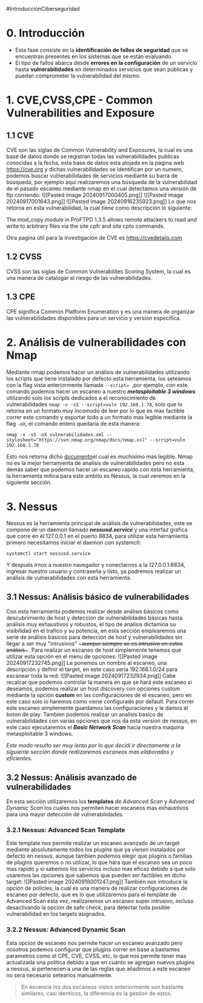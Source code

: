 #IntroducciónCiberseguridad 
# 0. Introducción 
- Esta fase consiste en la **identificación de fallos de seguridad** que se encuentran presentes en los sistemas que se están evaluando.
- El tipo de fallos abarca desde **errores en la configuración** de un servicio hasta **vulnerabilidades** en determinados servicios que sean públicas y puedan comprometer la vulnerabilidad del mismo.
# 1. CVE,CVSS,CPE - Common Vulnerabilities and Exposure
## 1.1 CVE
CVE son las siglas de Common Vulnerability and Exposures, la cual es una base de datos donde se registran todas las vulnerabilidades publicas conocidas a la fecha, esta base de datos esta alojada en la pagina web 
https://cve.org y dichas vulnerabilidades se identifican por un numero, podemos buscar vulnerabilidades de servicios mediante su barra de búsqueda, por ejemplo aquí realizaremos una búsqueda de la vulnerabilidad de el pasado escaneo mediante nmap en el cual detectamos una versión de ftp corriendo:
![[Pasted image 20240917000405.png]]
![[Pasted image 20240917001643.png]]
![[Pasted image 20240916235923.png]]
Lo que nos retorna en esta vulnerabilidad, la cual tiene como descripción lo siguiente:

The mod_copy module in ProFTPD 1.3.5 allows remote attackers to read and write to arbitrary files via the site cpfr and site cpto commands.

Otra pagina útil para la investigación de CVE es https://cvedetails.com
## 1.2 CVSS
CVSS son las siglas de Common Vulnerabilites Scoring System, la cual es una manera de catalogar el riesgo de las vulnerabilidades.
## 1.3 CPE
CPE significa Common Platform Enumeration y es una manera de organizar las vulnerabilidades disponibles para un servicio y versión especifica.
# 2. Análisis de vulnerabilidades con Nmap
Mediante nmap podemos hacer un análisis de vulnerabilidades utilizando los scripts que tiene instalado por defecto esta herramienta, los seteamos con la flag vista anteriormente llamada `--script= `,por ejemplo, con este comando podemos hacer un escaneo a nuestro ***metasploitable 3 windows*** utilizando solo los scripts dedicados a el reconocimiento de vulnerabilidades `nmap -v -sS --script=vuln 192.168.1.78`, solo que lo retorna en un formato muy incomodo de leer por lo que es mas factible correr este comando y exportar todo a un formato mas legible mediante la flag `-oX`, el comando entero quedaría de esta manera:

```
nmap -v -sS -oX vulnerabilidades.xml --stylesheet="https://svn.nmap.org/nmap/docs/nmap.xsl" --script=vuln 192.168.1.78
```

Esto nos retorna dicho [documento](file:////home/r0lk444/Desktop/cursos/ciberseguridad/analisisVulnerabilidades/vulnerabilidades.xml)el cual es muchísimo mas legible.
Nmap no es la mejor herramienta de analisis de vulnerabilidades pero no esta demás saber que podemos hacer un escaneo rapido con esta herramienta, la  herramienta mítica para este ambito es Nessus, la cual veremos en la siguiente sección.
# 3. Nessus
Nessus es la herramienta principal de análisis de vulnerabilidades, este se compone de un daemon llamado ***nessusd.service*** y una interfaz grafica que corre en el 127.0.0.1 en el puerto 8834, para utilizar esta 
herramienta primero necesitamos iniciar el daemon con systemctl:

`systemctl start nessusd.service`

Y después irnos a nuestro navegador y conectarnos a la 127.0.0.1:8834, ingresar nuestro usuario y contraseña y listo, ya podremos realizar un análisis de vulnerabilidades con esta herramienta.
## 3.1 Nessus: Análisis básico de vulnerabilidades
Con esta herramienta podemos realizar desde análisis básicos como descubrimiento de host y detección de vulnerabilidades básicas hasta análisis muy exhaustivos y robustos, el tipo de analisis dictamina su visibilidad en el trafico y su potencia, en esta sección emplearemos una serie de análisis básicos para detección de host y vulnerabilidades sin llegar a ser muy "intrusivos" ~~~aunque siempre se es intrusivo en estos análisis~~~.
Para realizar un escaneo de host simplemente tenemos que utilizar esta opción en el menu de opciones:
![[Pasted image 20240917232745.png]]
Le ponemos un nombre al escaneo, una descripción  y definir el target, en este caso seria 192.168.1.0/24 para escanear toda la red:
![[Pasted image 20240917232934.png]]
Cabe recalcar que podemos controlar la manera en que se hará este escaneo si deseamos, podemos realizar un host discovery con opciones custom mediante la opción **custom** en las configuraciones de el escaneo, pero en este caso solo lo haremos como viene configurado por default.
Para correr este escaneo simplemente guardamos las configuraciones y le damos al boton de play.
Tambien podemos realizar un analisis basico de vulnerabilidades con varias opciones que nos da esta version de nessus, en este caso ejecutaremos el ***Basic Network Scan*** hacia nuestra maquina metasploitable 3 windows.

*Este modo resulto ser muy lento por lo que decidí ir directamente a la siguiente sección donde realizaremos escaneos mas elaborados y eficientes.*
## 3.2 Nessus: Análisis avanzado de vulnerabilidades
En esta sección utilizaremos los **templates** de *Advanced Scan* y *Advanced Dynamic Scan* los cuales nos permiten hacer escaneos mas exhaustivos para una mayor detección de vulnerabilidades.
### 3.2.1 Nessus: Advanced Scan Template
Este template nos permite realizar un escaneo avanzado de un target mediante absolutamente todos los plugins que ya vienen instalados por defecto en nessus, aunque tambien podemos elegir que plugins o familias de plugins queremos o no utilizar, lo que hara que el escaneo sea un poco mas rapido y si sabemos los servicios incluso mas eficaz debido a que solo usaremos las opciones que sabemos que pueden ser factibles en dicho target:
![[Pasted image 20240918001247.png]]
También nos introduce la opción de policies, la cual es una manera de realizar configuraciones de escaneo por defecto, que es lo que utilizaremos para el template de Advanced Scan esta vez, realizaremos un escaneo super intrusivo, incluso desactivando la opción de safe check, para detectar toda posible vulnerabilidad en los targets asignados.

### 3.2.2 Nessus: Advanced Dynamic Scan
Esta opcion de escaneo nos permite hacer un escaneo avanzado pero nosotros podemos configurar que plugins correr en base a bastantes parametros como el CPE, CVE, CVSS, etc, lo que nos permite tener mas actualizada una politica debido a que en cuanto se agregan nuevos plugins a nessus, si pertenecen a una de las reglas que añadimos a este escaneo no sera necesario setearlos manualmente.

>En escencia los dos escaneos vistos anteriormente son bastante similares, casi identicos, la diferencia es la gestion de estos.

